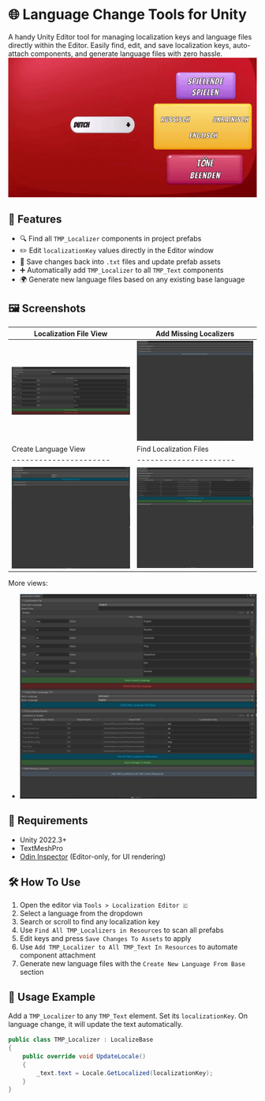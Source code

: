 # 🌐 Language Change Tools for Unity
A handy Unity Editor tool for managing localization keys and language files directly within the Editor. Easily find, edit, and save localization keys, auto-attach components, and generate language files with zero hassle.
![Demo](Gifs/Movie_003.gif)


## 🚀 Features
- 🔍 Find all `TMP_Localizer` components in project prefabs
- ✏️ Edit `localizationKey` values directly in the Editor window
- 📅 Save changes back into `.txt` files and update prefab assets
- ➕ Automatically add `TMP_Localizer` to all `TMP_Text` components
- 🌍 Generate new language files based on any existing base language

## 🖼️ Screenshots
| Localization File View | Add Missing Localizers |
|------------------------|------------------------|
| ![Main](Images/Localization_File.png) | ![Add](Images/Add_Missing_Localizer.png) |
| Create Language View | Find Localization Files |
|----------------------|----------------------|
| ![Create](Images/Create_New_Language.png) | ![Create](Images/Find_Localization_Files.png) |

More views:
- ![All Views](Images/All_Views.png)

## 📆 Requirements
- Unity 2022.3+
- TextMeshPro
- [Odin Inspector](https://odininspector.com/) (Editor-only, for UI rendering)

## 🛠️ How To Use
1. Open the editor via `Tools > Localization Editor 🇨`
2. Select a language from the dropdown
3. Search or scroll to find any localization key
4. Use `Find All TMP_Localizers in Resources` to scan all prefabs
5. Edit keys and press `Save Changes To Assets` to apply
6. Use `Add TMP_Localizer to All TMP_Text In Resources` to automate component attachment
7. Generate new language files with the `Create New Language From Base` section

## 🔹 Usage Example
Add a `TMP_Localizer` to any `TMP_Text` element. Set its `localizationKey`.
On language change, it will update the text automatically.
```csharp
public class TMP_Localizer : LocalizeBase
{
    public override void UpdateLocale()
    {
        _text.text = Locale.GetLocalized(localizationKey);
    }
}
```
